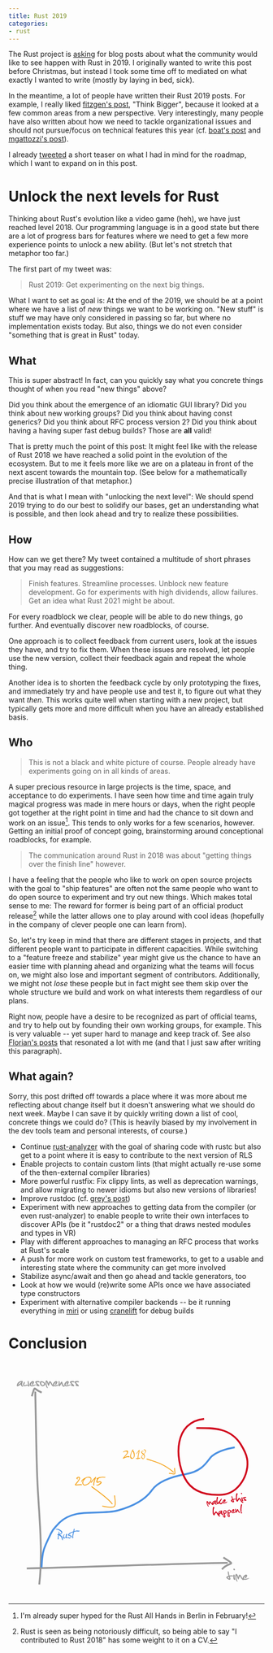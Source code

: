 ```yaml
---
title: Rust 2019
categories:
- rust
---
```


The Rust project is [asking] for blog posts
about what the community would like to see happen with Rust in 2019.
I originally wanted to write this post before Christmas,
but instead I took some time off
to mediated on what exactly I wanted to write
(mostly by laying in bed, sick).

In the meantime,
a lot of people have written their Rust 2019 posts.
For example, I really liked [fitzgen's post],
"Think Bigger",
because it looked at a few common areas from a new perspective.
Very interestingly,
many people have also written about
how we need to tackle organizational issues
and should not pursue/focus on technical features this year
(cf. [boat's post] and [mgattozzi's post]).

I already [tweeted] a short teaser
on what I had in mind for the roadmap,
which I want to expand on in this post.

# Unlock the next levels for Rust

Thinking about Rust's evolution like a video game (heh),
we have just reached level 2018.
Our programming language is in a good state
but there are a lot of progress bars for features
where we need to get a few more experience points
to unlock a new ability.
(But let's not stretch that metaphor too far.)

The first part of my tweet was:

> Rust 2019: Get experimenting on the next big things. 

What I want to set as goal is:
At the end of the 2019,
we should be at a point where we have
a list of _new_ things we want to be working on.
"New stuff" is
stuff we may have only considered in passing so far,
but where no implementation exists today.
But also,
things we do not even consider
"something that is great in Rust"
today.

## What

This is super abstract!
In fact,
can you quickly say what you concrete things thought of
when you read "new things" above?

Did you think about the emergence of an idiomatic GUI library?
Did you think about new working groups?
Did you think about having const generics?
Did you think about RFC process version 2?
Did you think about having a having super fast debug builds?
Those are **all** valid!

That is pretty much the point of this post:
It might feel like with the release of Rust 2018
we have reached a solid point in the evolution of the ecosystem.
But to me it feels more like we are on a plateau
in front of the next ascent towards the mountain top.
(See below for a mathematically precise illustration of that metaphor.)

And that is what I mean with "unlocking the next level":
We should spend 2019 trying to do our best to
solidify our bases,
get an understanding what is possible,
and then look ahead and try to realize these possibilities.

## How

How can we get there?
My tweet contained a multitude of short phrases
that you may read as suggestions:

> Finish features. Streamline processes. Unblock new feature development. Go for experiments with high dividends, allow failures. Get an idea what Rust 2021 might be about.

For every roadblock we clear,
people will be able to do new things,
go further.
And eventually discover new roadblocks, of course.

One approach is to collect feedback from current users,
look at the issues they have,
and try to fix them.
When these issues are resolved,
let people use the new version,
collect their feedback again and repeat the whole thing.

Another idea is to shorten the feedback cycle
by only prototyping the fixes,
and immediately try and have people use and test it,
to figure out what they want *then*.
This works quite well when starting with a new project,
but typically gets more and more difficult when you have an already established basis.

## Who

> This is not a black and white picture of course. People already have experiments going on in all kinds of areas.

A super precious resource in large projects
is the time, space, and acceptance to do experiments.
I have seen how time and time again
truly magical progress was made in mere hours or days,
when the right people got together at the right point in time
and had the chance to sit down and work on an issue[^2].
This tends to only works for a few scenarios, however.
Getting an initial proof of concept going,
brainstorming around conceptional roadblocks,
for example.

[^2]: I'm already super hyped for the Rust All Hands in Berlin in February!

> The communication around Rust in 2018 was about "getting things over the finish line" however.

I have a feeling that
the people who like to work on open source projects
with the goal to "ship features"
are often not the same people
who want to do open source to experiment
and try out new things.
Which makes total sense to me:
The reward for former is being part of an official product release[^1]
while the latter allows one to play around with cool ideas
(hopefully in the company of clever people one can learn from).

[^1]: Rust is seen as being notoriously difficult, so being able to say "I contributed to Rust 2018" has some weight to it on a CV.

So,
let's try keep in mind that there are different stages in projects,
and that different people want to participate in different capacities.
While switching to a "feature freeze and stabilize" year
might give us the chance to have an easier time with planning ahead
and organizing what the teams will focus on,
we might also lose and important segment of contributors.
Additionally,
we might not *lose* these people
but in fact might see them skip over the whole structure we build
and work on what interests them regardless of our plans.

Right now,
people have a desire to be recognized as part of official teams,
and try to help out by founding their own working groups,
for example.
This is very valuable
-- yet super hard to manage and keep track of.
See also [Florian's posts]
that resonated a lot with me
(and that I just saw after writing this paragraph).

## What again?

Sorry, this post drifted off towards a place
where it was more about me reflecting about change itself
but it doesn't answering what we should do next week.
Maybe I can save it by quickly writing down a list
of cool, concrete things we could do?
(This is heavily biased
by my involvement in the dev tools team
and personal interests,
of course.)

- Continue [rust-analyzer]
  with the goal of sharing code with rustc
  but also get to a point where it is easy to contribute to the next version of RLS
- Enable projects to contain custom lints
  (that might actually re-use some of the then-external compiler libraries)
- More powerful rustfix:
  Fix clippy lints, as well as deprecation warnings,
  and allow migrating to newer idioms but also new versions of libraries!
- Improve rustdoc (cf. [grey's post])
- Experiment with new approaches to getting data from the compiler
  (or even rust-analyzer)
  to enable people to write their own interfaces to discover APIs
  (be it "rustdoc2" or a thing that draws nested modules and types in VR)
- Play with different approaches to managing an RFC process
  that works at Rust's scale
- A push for more work on custom test frameworks,
  to get to a usable and interesting state
  where the community can get more involved
- Stabilize async/await and then go ahead and tackle generators, too
- Look at how we would (re)write some APIs once we have associated type constructors
- Experiment with alternative compiler backends --
  be it running everything in [miri] or using [cranelift] for debug builds


[asking]: https://blog.rust-lang.org/2018/12/06/call-for-rust-2019-roadmap-blogposts.html
[tweeted]: https://twitter.com/killercup/status/1072440660416962561
[fitzgen's post]: http://fitzgeraldnick.com/2018/12/11/rust-2019-think-bigger.html
[boat's post]: https://boats.gitlab.io/blog/post/rust-2019/
[mgattozzi's post]: https://mgattozzi.com/rust-in-2019-the-next-year-and-edition/
[rust-analyzer]: https://github.com/rust-analyzer/rust-analyzer
[cranelift]: https://github.com/CraneStation/cranelift
[miri]: https://github.com/solson/miri
[grey's post]: https://quietmisdreavus.net/code/2018/12/07/rust-in-the-new-age/
[Florian's posts]: https://yakshav.es/rust-2019/

# Conclusion

<svg viewBox="0 0 573 526" version="1.1" xmlns="http://www.w3.org/2000/svg" xmlns:xlink="http://www.w3.org/1999/xlink">
    <title>Rust 2019 plan</title>
    <g id="Rust-2019-plan" stroke="none" stroke-width="1" fill="none" fill-rule="evenodd">
        <g id="axis" transform="translate(18.000000, 12.000000)">
            <path d="M41.8671875,54.7382812 C43.2851563,117.71875 43.8103637,180.725652 46.1210938,243.679688 C49.098025,324.783856 59.9584896,405.330937 50.8359375,486.339844" id="Path" stroke="#979797" stroke-width="4"></path>
            <path d="M22.8007812,450.5625 C173.035168,447.018805 322.368951,440.701097 472.675781,437.980469" id="Path-2" stroke="#979797" stroke-width="4"></path>
            <path d="M34.09375,65.34375 C42.7379016,36.7196453 37.1437059,51.1709253 56.28125,56.8320312" id="Path-3" stroke="#979797" stroke-width="4"></path>
            <path d="M463.058594,425.9375 C495.559515,446.429789 475.417515,433.874554 459.878906,452.472656" id="Path-4" stroke="#979797" stroke-width="4"></path>
            <path d="M12.3242188,30.859375 L13.8007812,31.421875 C13.8789066,32.7812568 13.496098,34.5859262 12.6523438,36.8359375 L12.4414062,38.453125 C12.4726564,40.0000077 13.1601495,41.3515567 14.5039062,42.5078125 L14.6210938,43.703125 C14.0585909,43.7812504 13.597658,43.8203125 13.2382812,43.8203125 C12.2851515,43.8203125 11.1523503,42.867197 9.83984375,40.9609375 L9.46484375,39.25 L9.37109375,38.6640625 L9.18359375,38.6875 C6.16795367,41.5000141 3.89453891,42.960937 2.36328125,43.0703125 C1.45702672,42.960937 0.886719922,42.6640649 0.65234375,42.1796875 L0.48828125,41.078125 C1.50391133,34.468717 5.44918437,31.062501 12.3242188,30.859375 Z M3.55859375,39.953125 L4.66015625,39.1328125 C8.20704898,36.3671737 10.2148414,34.3515688 10.6835938,33.0859375 L10.4960938,33.0859375 C6.44919852,34.4765695 4.13672164,36.7656091 3.55859375,39.953125 Z M26.4804688,30.9765625 L27.1367188,31.9140625 L26.9023438,32.6640625 L28.8476562,41.640625 C28.8164061,42.4531291 28.3867229,43.1328098 27.5585938,43.6796875 L27.3476562,43.6796875 L25.8242188,42.625 C25.4023416,42.218748 25.1914062,41.9531256 25.1914062,41.828125 L24.9570312,41.828125 L24.6757812,41.6171875 L24.3710938,41.3828125 L23.0351562,41.828125 L20.5507812,42.3671875 L22.6132812,41.640625 L18.7460938,42.765625 L17.8789062,42.390625 L17.2226562,42.578125 C17.2226562,42.8281262 17.4414041,42.953125 17.8789062,42.953125 L17.8789062,43.3046875 L17.6679688,43.3046875 C15.7929594,42.4453082 14.8554688,41.4531306 14.8554688,40.328125 C14.5742173,40.328125 14.4335938,39.9531288 14.4335938,39.203125 C14.4648439,38.0156191 15.2538985,36.0234515 16.8007812,33.2265625 L17.0117188,33.0390625 L17.4570312,33.0390625 C18.1601598,33.3515641 18.5117188,33.8437466 18.5117188,34.515625 L18.5117188,34.703125 L18.0898438,35.265625 L18.0898438,35.453125 L18.3007812,36.765625 C17.3007763,37.2656275 16.8007812,38.01562 16.8007812,39.015625 L16.8007812,39.953125 C17.160158,40.5781281 17.7539021,40.8281256 18.5820312,40.703125 L19.5898438,40.515625 L23.0351562,39.296875 C23.7226597,38.9687484 24.2929665,39.1015595 24.7460938,39.6953125 L26.0585938,40.5625 L26.3632812,40.890625 L25.4023438,37.28125 C24.9804666,35.4999911 24.7695312,33.7109465 24.7695312,31.9140625 C25.128908,31.2890594 25.6992148,30.9765625 26.4804688,30.9765625 Z M35.9492188,31.3984375 L36.9101562,31.3984375 C37.8320359,31.3984375 38.5507787,31.8749952 39.0664062,32.828125 L39.0664062,34.046875 C39.0664062,34.7656286 38.3476634,36.1874894 36.9101562,38.3125 C36.9101562,39.2656298 36.6679712,39.7421875 36.1835938,39.7421875 L35.4570312,39.7421875 L34.0273438,38.5234375 L34.0273438,38.3125 C34.0273438,37.7656223 34.7460866,36.3437615 36.1835938,34.046875 L36.1835938,33.8359375 C33.4648302,35.7578221 32.1054688,37.5937413 32.1054688,39.34375 L32.1054688,39.53125 C32.1054688,40.2656287 32.425778,40.7421864 33.0664062,40.9609375 L34.0273438,40.9609375 C35.074224,40.9609375 38.1991927,40.2812568 43.4023438,38.921875 L43.8710938,38.921875 L43.8710938,39.34375 C41.5429571,41.3125098 38.5820492,42.5312477 34.9882812,43 L33.3007812,43 C30.5820177,42.7187486 29.2226562,41.5625102 29.2226562,39.53125 L29.2226562,38.734375 C29.2226562,36.4687387 31.0663878,34.0937624 34.7539062,31.609375 L35.9492188,31.3984375 Z M46.9179688,31.3046875 L48.9335938,31.3046875 C50.6836025,31.3046875 51.5585938,32.1874912 51.5585938,33.953125 L50.7617188,34.1875 L48.5351562,33.7421875 L48.3242188,33.953125 L48.1367188,33.953125 L47.9257812,33.7421875 L47.7148438,33.7421875 L47.1289062,33.953125 L46.9179688,33.7421875 L46.9179688,33.953125 L46.7070312,33.7421875 L46.5195312,33.7421875 L44.9023438,34.609375 C44.9648441,35.1562527 46.7148266,36.8515483 50.1523438,39.6953125 C50.9492227,40.6640673 51.3476562,41.4765592 51.3476562,42.1328125 L50.3398438,43 C46.1679479,43 44.0820312,42.0468845 44.0820312,40.140625 L44.0820312,39.90625 L45.0898438,38.59375 C42.949208,36.4374892 41.8085945,34.6718819 41.6679688,33.296875 C42.2617217,31.9687434 44.0117042,31.3046875 46.9179688,31.3046875 Z M46.6835938,39.765625 L46.9414062,40.1171875 L47.3164062,40.3046875 L47.9023438,40.5625 L46.6367188,39.5546875 L46.6835938,39.765625 Z M56.1523438,31.4921875 C61.6367462,32.8046941 64.3789062,35.4452927 64.3789062,39.4140625 C62.0507696,41.8046995 60.0351648,43 58.3320312,43 C56.0507698,43 54.2773501,41.5468895 53.0117188,38.640625 C52.5742166,38.640625 52.2539073,37.4531369 52.0507812,35.078125 C52.0507812,32.687488 53.4179551,31.4921875 56.1523438,31.4921875 Z M56.7148438,34.1640625 C55.5429629,34.070312 54.9570312,34.4374959 54.9570312,35.265625 L56.0117188,38.4765625 L54.8867188,36.6015625 C55.8398485,38.9921995 56.9179627,40.4140602 58.1210938,40.8671875 C60.4648555,39.9296828 61.6367188,39.0234419 61.6367188,38.1484375 C61.3554673,36.1328024 59.7148588,34.8046907 56.7148438,34.1640625 Z M66.4414062,29.6875 C68.5507918,29.6875 70.1523383,31.9140402 71.2460938,36.3671875 L71.6679688,36.3671875 C72.4492227,33.070296 73.5585866,31.421875 74.9960938,31.421875 C76.4336009,31.7187515 78.175771,34.1093526 80.2226562,38.59375 C80.7226587,39.390629 81.7617109,40.4609308 83.3398438,41.8046875 L83.3398438,42.0390625 C83.3398438,42.9140669 83.0585966,43.4843737 82.4960938,43.75 C81.4179634,43.75 79.7539175,42.1172038 77.5039062,38.8515625 C76.6289019,36.7265519 75.8632845,35.4062526 75.2070312,34.890625 C74.7070288,35.3281272 73.7382884,37.6327916 72.3007812,41.8046875 L72.0898438,42.0390625 L71.4570312,42.0390625 C70.613277,41.7578111 69.4257889,38.9609641 67.8945312,33.6484375 L67.7070312,33.4140625 L67.4960938,33.4140625 L67.0742188,35.3828125 L67.0742188,36.3671875 C67.0742188,39.1640765 67.9726473,42.4452937 69.7695312,46.2109375 L69.7695312,46.984375 L69.3710938,46.984375 C67.011707,46.1562459 65.4804723,42.3672213 64.7773438,35.6171875 L64.7773438,34.6328125 C64.7773438,32.2734257 65.3320257,30.6250047 66.4414062,29.6875 Z M94.0314519,39.3445015 C94.020367,39.1707571 94.0111851,38.9908191 94.0039062,38.8046875 L94.0039062,31.796875 L94.6132812,31.09375 L95.4101562,31.09375 C96.2226603,31.7656284 96.6289062,32.4687463 96.6289062,33.203125 L96.4179688,34.140625 L96.6289062,38.3359375 L96.8398438,38.3359375 C98.4179766,34.6015438 99.832025,32.734375 101.082031,32.734375 C102.066411,32.734375 103.003902,34.9140407 103.894531,39.2734375 C104.519534,40.6796945 105.261714,41.3828125 106.121094,41.3828125 L106.941406,41.1484375 L107.738281,41.8515625 L107.738281,42.7890625 C107.738281,43.3203152 106.996101,43.7031238 105.511719,43.9375 L104.714844,43.9375 C103.746089,43.4374975 102.871098,42.5078193 102.089844,41.1484375 C101.621091,40.257808 101.144534,38.7031361 100.660156,36.484375 C100.45703,36.484375 99.9882849,37.335929 99.2539062,39.0390625 C97.6445232,41.6797007 96.4335978,43 95.6210938,43 C94.9090949,43 94.429206,42.2446129 94.1814208,40.7338221 C92.217486,41.8983836 89.9083264,42.6537713 87.2539062,43 L85.5664062,43 C82.8476427,42.7187486 81.4882812,41.5625102 81.4882812,39.53125 L81.4882812,38.734375 C81.4882812,36.4687387 83.3320128,34.0937624 87.0195312,31.609375 L88.2148438,31.3984375 L89.1757812,31.3984375 C90.0976609,31.3984375 90.8164037,31.8749952 91.3320312,32.828125 L91.3320312,34.046875 C91.3320312,34.7656286 90.6132884,36.1874894 89.1757812,38.3125 C89.1757812,39.2656298 88.9335962,39.7421875 88.4492188,39.7421875 L87.7226562,39.7421875 L86.2929688,38.5234375 L86.2929688,38.3125 C86.2929688,37.7656223 87.0117116,36.3437615 88.4492188,34.046875 L88.4492188,33.8359375 C85.7304552,35.7578221 84.3710938,37.5937413 84.3710938,39.34375 L84.3710938,39.53125 C84.3710938,40.2656287 84.691403,40.7421864 85.3320312,40.9609375 L86.2929688,40.9609375 C87.225066,40.9609375 89.8045383,40.4221303 94.0314519,39.3445015 Z M113.738281,31.3984375 L114.699219,31.3984375 C115.621098,31.3984375 116.339841,31.8749952 116.855469,32.828125 L116.855469,34.046875 C116.855469,34.7656286 116.136726,36.1874894 114.699219,38.3125 C114.699219,39.2656298 114.457034,39.7421875 113.972656,39.7421875 L113.246094,39.7421875 L111.816406,38.5234375 L111.816406,38.3125 C111.816406,37.7656223 112.535149,36.3437615 113.972656,34.046875 L113.972656,33.8359375 C111.253893,35.7578221 109.894531,37.5937413 109.894531,39.34375 L109.894531,39.53125 C109.894531,40.2656287 110.214841,40.7421864 110.855469,40.9609375 L111.816406,40.9609375 C112.863286,40.9609375 115.988255,40.2812568 121.191406,38.921875 L121.660156,38.921875 L121.660156,39.34375 C119.33202,41.3125098 116.371112,42.5312477 112.777344,43 L111.089844,43 C108.37108,42.7187486 107.011719,41.5625102 107.011719,39.53125 L107.011719,38.734375 C107.011719,36.4687387 108.85545,34.0937624 112.542969,31.609375 L113.738281,31.3984375 Z M124.707031,31.3046875 L126.722656,31.3046875 C128.472665,31.3046875 129.347656,32.1874912 129.347656,33.953125 L128.550781,34.1875 L126.324219,33.7421875 L126.113281,33.953125 L125.925781,33.953125 L125.714844,33.7421875 L125.503906,33.7421875 L124.917969,33.953125 L124.707031,33.7421875 L124.707031,33.953125 L124.496094,33.7421875 L124.308594,33.7421875 L122.691406,34.609375 C122.753907,35.1562527 124.503889,36.8515483 127.941406,39.6953125 C128.738285,40.6640673 129.136719,41.4765592 129.136719,42.1328125 L128.128906,43 C123.95701,43 121.871094,42.0468845 121.871094,40.140625 L121.871094,39.90625 L122.878906,38.59375 C120.738271,36.4374892 119.597657,34.6718819 119.457031,33.296875 C120.050784,31.9687434 121.800767,31.3046875 124.707031,31.3046875 Z M124.472656,39.765625 L124.730469,40.1171875 L125.105469,40.3046875 L125.691406,40.5625 L124.425781,39.5546875 L124.472656,39.765625 Z M135.019531,31.3046875 L137.035156,31.3046875 C138.785165,31.3046875 139.660156,32.1874912 139.660156,33.953125 L138.863281,34.1875 L136.636719,33.7421875 L136.425781,33.953125 L136.238281,33.953125 L136.027344,33.7421875 L135.816406,33.7421875 L135.230469,33.953125 L135.019531,33.7421875 L135.019531,33.953125 L134.808594,33.7421875 L134.621094,33.7421875 L133.003906,34.609375 C133.066407,35.1562527 134.816389,36.8515483 138.253906,39.6953125 C139.050785,40.6640673 139.449219,41.4765592 139.449219,42.1328125 L138.441406,43 C134.26951,43 132.183594,42.0468845 132.183594,40.140625 L132.183594,39.90625 L133.191406,38.59375 C131.050771,36.4374892 129.910157,34.6718819 129.769531,33.296875 C130.363284,31.9687434 132.113267,31.3046875 135.019531,31.3046875 Z M134.785156,39.765625 L135.042969,40.1171875 L135.417969,40.3046875 L136.003906,40.5625 L134.738281,39.5546875 L134.785156,39.765625 Z" id="awesomeness-copy" fill="#9B9B9B"></path>
            <path d="M473.21875,457.039062 L474.109375,457.039062 C474.671878,457.039062 475.374996,459.828097 476.21875,465.40625 L476.570312,466.390625 L479.382812,466.132812 C483.382833,466.132812 485.382812,466.624995 485.382812,467.609375 L485.03125,468.101562 L484.84375,467.867188 L483.976562,468.359375 L483.789062,468.101562 L483.625,468.101562 L482.921875,468.359375 L482.921875,468.101562 L482.734375,468.359375 L482.21875,468.359375 L482.21875,468.101562 L477.273438,468.59375 C478.335943,471.484389 478.867188,473.460932 478.867188,474.523438 C478.38281,475.351567 477.789066,475.843749 477.085938,476 C475.304679,476 473.132825,474.851574 470.570312,472.554688 C469.945309,471.726558 469.59375,471.070315 469.515625,470.585938 C469.515625,469.367181 471.101547,468.132819 474.273438,466.882812 L474.273438,466.390625 C473.335933,462.828107 472.867188,460.281258 472.867188,458.75 L472.867188,457.53125 L473.21875,457.039062 Z M472.679688,471.3125 L472.679688,471.570312 C474.148445,472.554692 475.210934,473.046875 475.867188,473.046875 L476.21875,473.046875 C475.624997,470.578113 475.156252,469.34375 474.8125,469.34375 L474.460938,469.34375 L473.382812,469.835938 C473.382812,470.33594 473.14844,470.828123 472.679688,471.3125 Z M486.085938,451.132812 L486.929688,451.132812 C488.210944,451.132812 488.851562,451.796868 488.851562,453.125 L488.851562,453.96875 C488.664062,454.531253 488.10938,454.8125 487.1875,454.8125 C486.593747,454.8125 485.953128,454.156257 485.265625,452.84375 C485.453126,451.703119 485.726561,451.132812 486.085938,451.132812 Z M486.0625,464.375 L487.257812,464.375 C487.632814,464.484376 488.023435,465.148431 488.429688,466.367188 L488.195312,470.328125 C488.195312,471.640632 488.67187,473.062492 489.625,474.59375 L489.625,475.15625 L488.921875,476 L488.195312,476 C486.304678,476 485.359375,474.109394 485.359375,470.328125 L485.359375,468.054688 C485.359375,465.60155 485.593748,464.375 486.0625,464.375 Z M506.453244,473.155152 C506.421915,472.957268 506.40625,472.749301 506.40625,472.53125 L506.40625,471.734375 C506.40625,469.468739 508.249982,467.093762 511.9375,464.609375 L513.132812,464.398438 L514.09375,464.398438 C515.01563,464.398438 515.734372,464.874995 516.25,465.828125 L516.25,467.046875 C516.25,467.765629 515.531257,469.187489 514.09375,471.3125 C514.09375,472.26563 513.851565,472.742188 513.367188,472.742188 L512.640625,472.742188 L511.210938,471.523438 L511.210938,471.3125 C511.210938,470.765622 511.92968,469.343761 513.367188,467.046875 L513.367188,466.835938 C510.648424,468.757822 509.289062,470.593741 509.289062,472.34375 L509.289062,472.53125 C509.289062,473.265629 509.609372,473.742186 510.25,473.960938 L511.210938,473.960938 C512.257818,473.960938 515.382786,473.281257 520.585938,471.921875 L521.054688,471.921875 L521.054688,472.34375 C518.726551,474.31251 515.765643,475.531248 512.171875,476 L510.484375,476 C509.58685,475.907153 508.837474,475.718948 508.236245,475.435386 C508.160691,476.088641 507.886632,476.526842 507.414062,476.75 C506.335932,476.75 504.671886,475.117204 502.421875,471.851562 C501.546871,469.726552 500.781253,468.406253 500.125,467.890625 C499.624998,468.328127 498.656257,470.632792 497.21875,474.804688 L497.007812,475.039062 L496.375,475.039062 C495.531246,474.757811 494.343758,471.960964 492.8125,466.648438 L492.625,466.414062 L492.414062,466.414062 L491.992188,468.382812 L491.992188,469.367188 C491.992188,472.164076 492.890616,475.445294 494.6875,479.210938 L494.6875,479.984375 L494.289062,479.984375 C491.929676,479.156246 490.398441,475.367221 489.695312,468.617188 L489.695312,467.632812 C489.695312,465.273426 490.249994,463.625005 491.359375,462.6875 C493.468761,462.6875 495.070307,464.91404 496.164062,469.367188 L496.585938,469.367188 C497.367191,466.070296 498.476555,464.421875 499.914062,464.421875 C501.35157,464.718751 503.09374,467.109353 505.140625,471.59375 C505.415386,472.03165 505.852924,472.552115 506.453244,473.155152 Z" id="time-copy" fill="#9B9B9B"></path>
        </g>
        <path d="M73.9960938,460.25 C74.6953557,446.603233 74.7966088,433.534899 79.15625,420.15625 C83.1705988,407.837217 89.3976542,396.351214 94.7304687,384.542969 C99.5105476,373.958625 103.119191,372.106976 110.847656,363.378906 C145.112441,324.682292 202.208875,344.669643 245.601562,332.621094 C278.286038,323.54582 306.261719,308.617188 321.03125,287.449219 C335.800781,266.28125 370.467478,256.232568 397.820312,251.289062 C438.324219,243.96875 445.866506,218.94565 455.582031,211.019531 C470.061815,199.206635 489.100233,194.448654 506.492188,191.453125" id="graph" stroke="#4A90E2" stroke-width="4"></path>
        <g id="2015" transform="translate(148.000000, 244.000000)">
            <path d="M37.796875,35.1132812 C45.1994791,41.2876354 75.268897,61.1368182 84.484375,74.7070312" id="Path-8" stroke="#F5A623" stroke-width="2"></path>
            <path d="M61.8203125,79.0507812 C92.3200755,83.7034902 93.2578514,85.471332 89.2460938,55.0039062" id="Path-9" stroke="#F5A623" stroke-width="2"></path>
            <path d="M8.79785156,13.6464844 L10.1513672,13.6464844 C11.4052797,14.3027377 12.0322266,15.2578062 12.0322266,16.5117188 C12.0322266,19.0195438 9.01467861,23.7714494 2.97949219,30.7675781 L3.10253906,30.9082031 L3.24316406,30.9082031 C8.55178436,30.3574191 11.9794845,30.0820312 13.5263672,30.0820312 L14.3349609,30.0820312 L14.8798828,29.9589844 C16.0517637,30.3222674 16.6376953,30.7265603 16.6376953,31.171875 C16.5205072,31.5937521 16.2509787,31.9570297 15.8291016,32.2617188 L13.2626953,31.9804688 C12.0439392,31.9804688 8.7510034,32.2968718 3.38378906,32.9296875 C1.48534207,32.9296875 0.536132812,32.2968813 0.536132812,31.03125 C0.536132812,30.7382798 2.92673391,27.7500284 7.70800781,22.0664062 C9.23145293,19.6054564 10.0458979,17.7539125 10.1513672,16.5117188 L10.1513672,16.1074219 C10.0458979,15.7441388 9.59473055,15.5625 8.79785156,15.5625 C7.29784406,15.9843771 6.39550934,16.4355445 6.09082031,16.9160156 L6.09082031,17.1796875 C6.8876993,17.9062536 7.37988188,18.2695312 7.56738281,18.2695312 L7.56738281,18.5507812 L6.75878906,19.078125 L6.61816406,19.078125 C5.83300389,19.078125 4.93066916,18.5390679 3.91113281,17.4609375 L3.91113281,16.1074219 C5.48145316,14.4667887 7.11034312,13.6464844 8.79785156,13.6464844 Z M31.7197266,13.6464844 L32.6689453,13.6464844 L32.7919922,13.8046875 L32.9326172,13.6464844 L33.0732422,13.6464844 C34.5263745,13.8457041 35.7451123,14.4374951 36.7294922,15.421875 L37.5380859,17.671875 C37.5380859,22.628931 35.2353746,26.8242016 30.6298828,30.2578125 L25.3564453,32.6835938 L25.3564453,32.5078125 C24.9697246,32.7304699 23.9326256,32.8945307 22.2451172,33 C20.8154225,33 19.4150459,32.0859466 18.0439453,30.2578125 C17.5048801,29.0039 17.2353516,27.8730519 17.2353516,26.8652344 C17.4228525,24.6035043 18.2372975,22.2421998 19.6787109,19.78125 C18.4716737,20.4257845 17.6103541,21.3398378 17.0947266,22.5234375 L16.7080078,23.3144531 L16.5673828,23.15625 L16.3037109,23.15625 L16.3037109,23.3144531 L16.5673828,23.3144531 C16.4150383,24.7207102 16.186525,25.4238281 15.8818359,25.4238281 L15.2138672,24.7734375 L15.3544922,24.6152344 L14.9326172,23.8066406 L14.9326172,22.9980469 C16.5615316,19.5292795 20.123996,16.7871195 25.6201172,14.7714844 C28.3037244,14.0214806 30.3369071,13.6464844 31.7197266,13.6464844 Z M27.3779297,16.0722656 L26.7099609,15.8964844 L25.9013672,16.0722656 L26.0244141,16.2304688 L26.0244141,16.546875 L25.6201172,16.546875 L25.6201172,16.2304688 L25.4970703,16.2304688 C24.9931615,16.7695339 24.4951196,17.0390625 24.0029297,17.0390625 L24.1435547,18.1640625 C24.1435547,18.6562525 23.557623,19.1367164 22.3857422,19.6054688 C20.2177626,22.1484502 19.1337891,24.5683479 19.1337891,26.8652344 C19.1337891,29.4316535 20.3935421,30.8847639 22.9130859,31.2246094 C24.8584082,31.2246094 27.6591614,29.9882936 31.3154297,27.515625 C32.6513739,26.3906194 33.8232371,24.8847751 34.8310547,22.9980469 C35.6396525,21.0644435 36.0439453,19.4531314 36.0439453,18.1640625 C36.0439453,16.6406174 34.5556789,15.726564 31.5791016,15.421875 L31.0341797,15.5800781 L30.9111328,15.5800781 L30.6298828,15.2636719 L29.9619141,15.5800781 L29.8212891,15.421875 L29.8212891,15.2636719 C28.1923747,15.3925788 27.3779297,15.6621073 27.3779297,16.0722656 Z M46.9599609,13.4882812 C47.7216835,13.746095 48.1025391,14.3261674 48.1025391,15.2285156 L48.1025391,15.3515625 C46.1220604,19.3242386 44.633794,24.0937222 43.6376953,29.6601562 L43.6376953,29.7832031 C43.8955091,30.3808624 44.0244141,31.1425735 44.0244141,32.0683594 C44.0244141,32.6191434 43.6845737,32.9296871 43.0048828,33 L42.4951172,33 C42.0029272,33 41.7041021,32.2851634 41.5986328,30.8554688 C41.5986328,28.6406139 42.6591691,24.457062 44.7802734,18.3046875 C40.7138469,22.6289279 38.3349644,25.4355404 37.6435547,26.7246094 L36.7470703,27.1113281 C36.1494111,26.8535143 35.8505859,26.4550808 35.8505859,25.9160156 L35.8505859,25.5117188 C41.112331,19.4999699 44.815419,15.4921975 46.9599609,13.4882812 Z M62.2705078,13.4882812 L64.6787109,13.4882812 C67.5966943,13.7226574 69.0556641,14.0273419 69.0556641,14.4023438 L69.0556641,14.5605469 C69.0556641,14.8652359 68.2998122,15.1699204 66.7880859,15.4746094 L64.3798828,15.3339844 C60.6298641,15.3339844 57.3076317,15.8964787 54.4130859,17.0214844 C52.7490151,18.392585 51.5419959,20.6425625 50.7919922,23.7714844 L50.7919922,24.703125 L56.0830078,23.4726562 L57.2783203,23.4726562 C58.825203,23.4726562 59.9326138,24.4453028 60.6005859,26.390625 L60.6005859,26.5488281 C59.7216753,28.7285265 57.3076369,30.7265534 53.3583984,32.5429688 C52.8427709,32.8476578 52.3388696,33 51.8466797,33 L50.4931641,33 C48.782218,32.7773426 47.9267578,32.2617228 47.9267578,31.453125 L48.0849609,31.3125 L49.7373047,31.6113281 L50.1943359,31.453125 L50.1943359,31.6113281 C52.0810641,31.3535143 54.541977,29.8711073 57.5771484,27.1640625 L58.0341797,26.390625 L58.0341797,26.2324219 C58.0341797,25.9042952 57.5302785,25.6464853 56.5224609,25.4589844 L50.9501953,26.8476562 L50.0361328,26.8476562 C49.0283153,26.191403 48.5244141,25.2187564 48.5244141,23.9296875 C48.5244141,22.7460878 49.0810491,21.1054792 50.1943359,19.0078125 C49.2919877,19.0078125 48.8408203,18.4453181 48.8408203,17.3203125 C49.2978538,16.6992156 51.207991,15.6738353 54.5712891,14.2441406 L62.2705078,13.4882812 Z" id="2015-copy" fill="#F5A623"></path>
        </g>
        <g id="2018" transform="translate(255.000000, 195.000000)">
            <path d="M114.917969,52.4726562 C94.5972356,35.456009 80.3766596,30.6401372 54.1484375,22.5664062" id="Path-10" stroke="#F5A623" stroke-width="2"></path>
            <path d="M116.726563,42.765625 C117.416418,60.1374344 121.5619,56.069836 104.105469,54.7773438" id="Path-11" stroke="#F5A623" stroke-width="2"></path>
            <path d="M10.1875,3.8125 C10.9687539,3.89843793 11.5273421,4.05468637 11.8632812,4.28125 C12.4492217,4.93750328 12.7421875,5.40624859 12.7421875,5.6875 L12.7421875,6.02734375 C12.7421875,7.85547789 12.2734422,9.42186848 11.3359375,10.7265625 C11.3359375,11.0000014 9.61329848,13.0351373 6.16796875,16.8320312 C6.16796875,16.9257817 5.62891164,17.5742127 4.55078125,18.7773438 L4.62109375,18.7773438 C8.04298586,17.027335 10.74999,16.1523438 12.7421875,16.1523438 L13.609375,16.1523438 C14.6640678,16.1523438 15.4257789,16.5585897 15.8945312,17.3710938 L15.8945312,17.5 C15.8945312,18.4375047 15.6718772,18.90625 15.2265625,18.90625 L15.015625,18.7773438 L14.3476562,18.7773438 L13.9492188,18.8359375 L11.9335938,18.5078125 C10.5273367,18.5078125 8.91797781,18.8632777 7.10546875,19.5742188 C6.55077848,19.7460946 4.82813945,20.5546803 1.9375,22 L1.33984375,22.1289062 L1,22.1289062 C0.820311602,22.0507809 0.73046875,21.8945324 0.73046875,21.6601562 C0.73046875,21.0585907 2.07420531,19.2695461 4.76171875,16.2929688 C5.16797078,15.7148409 6.41795828,14.2812614 8.51171875,11.9921875 C9.7226623,10.7109311 10.328125,9.25782063 10.328125,7.6328125 L10.328125,7.50390625 C10.0078109,6.51952633 9.44922273,6.02734375 8.65234375,6.02734375 L6.765625,6.02734375 C6.11718426,6.02734375 4.53126262,6.58593191 2.0078125,7.703125 L1.59765625,7.7734375 L1.5390625,7.7734375 L1.26953125,7.50390625 L1.26953125,7.43359375 C1.26953125,6.58983953 2.51951875,5.76172281 5.01953125,4.94921875 C6.48828859,4.19140246 8.21092762,3.8125 10.1875,3.8125 Z M24.2617188,0.7421875 L24.4140625,0.7421875 C24.5156255,0.773437656 24.5664062,0.874999141 24.5664062,1.046875 C24.5664062,1.25781355 24.0976609,1.95702531 23.1601562,3.14453125 L23.1601562,3.203125 C24.0273481,3.49218895 24.4609375,3.75781129 24.4609375,4 C25.6875061,5.75000875 26.3906241,7.15624469 26.5703125,8.21875 C27.2109407,10.0703218 27.53125,11.6757745 27.53125,13.0351562 L27.4726562,13.4804688 L27.4726562,14.5351562 C27.4726562,16.6211042 26.7382886,18.6132718 25.2695312,20.5117188 C23.7773363,21.7460999 22.4726618,22.3632812 21.3554688,22.3632812 C20.2460882,22.3632812 19.242192,21.8789111 18.34375,20.9101562 C17.6093713,19.8164008 17.2421875,18.6953182 17.2421875,17.546875 L17.2421875,17.2421875 C17.2421875,15.0859267 17.695308,12.8281368 18.6015625,10.46875 C19.1953155,8.65624094 19.9609328,6.80079074 20.8984375,4.90234375 C22.4062575,2.12889238 23.5273401,0.7421875 24.2617188,0.7421875 Z M22.1640625,5.1015625 C21.1953077,7.07813488 20.2421922,9.78904527 19.3046875,13.234375 C19.1328116,14.0703167 19.046875,15.0742129 19.046875,16.2460938 C19.046875,17.7382887 19.6171818,18.9921824 20.7578125,20.0078125 C21.5781291,20.3750018 22.1796856,20.5585938 22.5625,20.5585938 C23.1796906,20.4726558 23.7460912,20.2382832 24.2617188,19.8554688 C25.2304736,18.8632763 25.7148438,16.9922013 25.7148438,14.2421875 C25.7148438,12.8046803 25.2304736,10.7304823 24.2617188,8.01953125 C23.1914009,6.07420902 22.4921891,5.1015625 22.1640625,5.1015625 Z M37.9492188,2.23046875 C38.1445322,2.23046875 38.2617186,2.52343457 38.3007812,3.109375 C38.0429675,5.89845145 37.7812513,7.69921469 37.515625,8.51171875 C36.3671818,13.4179933 35.7929688,17.0624881 35.7929688,19.4453125 L35.7929688,20.4765625 L39.2265625,19.984375 L39.4726562,19.984375 C39.7695327,19.984375 39.9179688,20.1796855 39.9179688,20.5703125 C39.9179688,21.0859401 39.5742222,21.5273419 38.8867188,21.8945312 L38.6875,21.953125 C38.6328122,21.8203118 38.5195321,21.7539062 38.3476562,21.7539062 L38.1484375,21.7539062 C36.4843667,21.9882824 35.6523438,22.1328122 35.6523438,22.1875 C35.6523438,22.7109401 35.2109419,23.1874979 34.328125,23.6171875 L34.1289062,23.6171875 C33.9648429,23.5703123 33.8828125,23.4531259 33.8828125,23.265625 L34.0351562,22.3398438 L33.9765625,22.3398438 L32.40625,22.3867188 L30.4023438,22.3398438 C30.0742171,22.3242187 29.9101562,22.2109386 29.9101562,22 C29.9101562,21.5312477 30.3203084,21.074221 31.140625,20.6289062 L31.3867188,20.5703125 L33.9765625,20.6289062 L34.0351562,20.5703125 L34.0351562,20.4296875 C34.0351562,17.8593621 34.7538991,13.5117494 36.1914062,7.38671875 L36.4375,5.125 C35.0390555,6.85157113 33.6171947,8.82811387 32.171875,11.0546875 C31.8203107,11.3828141 31.5078139,11.546875 31.234375,11.546875 L31.1875,11.546875 L31.0351562,11.40625 L31.0351562,11.3007812 C31.0351562,10.8710916 32.6367027,8.45314703 35.8398438,4.046875 C36.6601604,2.83593145 37.3632783,2.23046875 37.9492188,2.23046875 Z M48.9179688,1.10546875 L49.0820312,1.10546875 C50.5976638,1.10546875 51.7890582,2.14842707 52.65625,4.234375 L52.7382812,5.125 C52.7382812,6.14844262 52.4023471,7.09765188 51.7304688,7.97265625 C51.5507804,8.38672082 50.414073,9.59374 48.3203125,11.59375 C49.4453181,12.7578183 50.0078125,13.6289034 50.0078125,14.2070312 C50.1953134,15.0507855 50.2890625,15.8671836 50.2890625,16.65625 C50.2890625,18.1250073 49.7539116,19.8124905 48.6835938,21.71875 C47.9257775,22.515629 47.2031284,22.9140625 46.515625,22.9140625 C45.0312426,22.9140625 43.6914122,22.0195402 42.4960938,20.2304688 C42.253905,19.4726525 42.1328125,18.8984395 42.1328125,18.5078125 C42.1328125,17.4843699 42.5898392,16.3593811 43.5039062,15.1328125 C44.050784,14.3828088 44.9453063,13.4179746 46.1875,12.2382812 C45.8437483,11.9335922 44.949226,11.2617239 43.5039062,10.2226562 C42.7070273,9.42577727 42.2500006,8.67578477 42.1328125,7.97265625 L42.1328125,7.29296875 C42.1328125,6.06640012 42.7226504,5.12890949 43.9023438,4.48046875 L44.6992188,4.3984375 C46.4179773,4.49218797 47.2773438,4.62499914 47.2773438,4.796875 L47.2773438,4.84375 C47.2773438,5.23437695 46.9687531,5.57031109 46.3515625,5.8515625 C45.4531205,5.74218695 44.7968771,5.6875 44.3828125,5.6875 L43.7382812,5.6875 C43.6601559,5.6875 43.6054689,5.87499813 43.5742188,6.25 L43.5742188,6.84765625 C43.7148445,7.67578539 44.3046823,8.50780832 45.34375,9.34375 C45.9921907,9.74218949 46.7578081,10.2773404 47.640625,10.9492188 C49.3828212,9.42577363 50.453123,8.32812836 50.8515625,7.65625 C51.148439,7.17187258 51.296875,6.6093782 51.296875,5.96875 C51.296875,4.89843215 50.4648521,3.66406949 48.8007812,2.265625 C48.7070308,2.265625 48.5468761,2.13281383 48.3203125,1.8671875 C47.7343721,1.8671875 47.2382833,1.94921793 46.8320312,2.11328125 L46.796875,2.06640625 L46.796875,1.984375 C46.796875,1.89062453 47.3437445,1.63672082 48.4375,1.22265625 L48.9179688,1.10546875 Z M46.8789062,12.8007812 C45.222648,14.3789141 44.3085946,15.394529 44.1367188,15.8476562 C43.792967,16.394534 43.6210938,16.9453097 43.6210938,17.5 L43.6210938,17.8164062 C43.7851571,18.7539109 43.9335931,19.2226562 44.0664062,19.2226562 C45.1054739,20.7226638 46.2539,21.4726562 47.5117188,21.4726562 C47.7226573,21.4726562 47.9374989,21.1250035 48.15625,20.4296875 C48.6171898,19.3593696 48.8476562,18.3671921 48.8476562,17.453125 C48.8476562,16.2656191 48.6445333,15.2500042 48.2382812,14.40625 C48.0351552,14.0546857 47.5820348,13.5195348 46.8789062,12.8007812 Z" id="2018-copy" fill="#F5A623"></path>
        </g>
        <path d="M437.871094,127.761719 C370.834868,134.556736 371.525007,215.060556 394.542969,260.171875 C411.034527,292.492544 444.160195,299.557404 477.714844,297.542969 C515.197707,295.292706 540.541534,251.196323 533.957031,216.347656 C531.835118,205.117371 526.041759,194.735582 520.023437,185.019531 C496.766828,147.473778 458.467911,148.180775 420.308594,148.375" id="Path-5" stroke="#D0021B" stroke-width="4"></path>
        <path d="M455.597573,317.337489 C456.234517,313.32958 458.810105,310.980573 463.324391,310.290408 L464.474972,310.574177 C464.657379,311.578973 464.537363,312.957376 464.11492,314.709427 L464.10571,315.932557 C464.270362,317.081215 464.905672,318.024483 466.011662,318.762389 L466.208151,319.64148 C465.79656,319.751051 465.457007,319.822259 465.189484,319.855107 C464.479965,319.942225 463.54958,319.336257 462.398301,318.037185 L461.962765,316.797822 L461.83942,316.370214 L461.701986,316.404798 C460.255184,318.129268 459.035636,319.284796 458.043323,319.871399 C458.008267,320.267812 457.846718,320.556985 457.558674,320.738922 C457.180347,320.785375 456.671937,320.573636 456.03344,320.103702 C455.914929,320.04275 455.81679,319.966905 455.739023,319.876168 C455.080544,319.34441 454.299109,318.568613 453.394715,317.548774 C452.549123,316.046873 451.858512,315.134008 451.322861,314.810153 C450.990643,315.181535 450.480154,316.985694 449.79138,320.222685 L449.655778,320.416436 L449.184707,320.474276 C448.530901,320.342031 447.391286,318.36857 445.765827,314.553834 L445.604828,314.396501 L445.447804,314.415781 L445.313704,315.919898 L445.403678,316.652676 C445.659319,318.734707 446.628028,321.095158 448.309833,323.734101 L448.380527,324.309855 L448.083926,324.346273 C446.251883,323.945459 444.765693,321.26483 443.625311,316.304308 L443.535337,315.571529 C443.319684,313.815179 443.581926,312.53738 444.32207,311.738093 C445.892316,311.54529 447.288033,313.056364 448.509262,316.271358 L448.82331,316.232798 C449.10354,313.707152 449.778692,312.378653 450.848787,312.247262 C451.946016,312.336869 453.46141,313.957218 455.395014,317.108357 C455.454832,317.181947 455.522352,317.258325 455.597573,317.337489 Z M457.630362,317.861078 L458.375398,317.149745 C460.762954,314.766783 462.073344,313.082832 462.306606,312.097839 L462.167029,312.114976 C459.281588,313.520071 457.769381,315.435419 457.630362,317.861078 Z M479.09409,314.242348 C478.922201,312.570268 480.079928,310.654303 482.567306,308.494399 L483.437828,308.228121 L484.153159,308.14029 C484.839415,308.056028 485.418012,308.345087 485.888968,309.007477 L486.000365,309.914726 C486.06606,310.449773 485.660982,311.573915 484.785118,313.287184 C484.872236,313.996703 484.735509,314.373593 484.374934,314.417867 L483.834074,314.484276 L482.658405,313.707703 L482.639125,313.550679 C482.589139,313.143578 482.994217,312.019437 483.854371,310.178221 L483.835091,310.021197 C481.986881,311.700367 481.142766,313.191291 481.302721,314.494015 L481.319859,314.633591 C481.386982,315.18027 481.668982,315.505747 482.165866,315.610033 L482.881197,315.522201 C483.660505,315.426514 485.924637,314.634925 489.673663,313.14741 L490.022605,313.104565 L490.061165,313.418613 C488.508026,315.096973 486.415293,316.274846 483.782903,316.952267 L482.526711,317.106508 C480.989177,317.135866 479.976117,316.728749 479.487518,315.885149 C479.003626,316.978624 478.113018,317.843808 476.815679,318.48072 L475.949442,318.781892 C474.018619,319.018967 472.56677,318.252701 471.593851,316.48307 L471.244909,316.525915 C470.108471,317.751679 469.179691,318.408824 468.45854,318.49737 C466.830136,318.697313 465.85171,317.459685 465.523232,314.78445 C465.223318,312.341843 465.544799,308.229081 466.487685,302.446038 L466.636449,302.21525 L466.81092,302.193828 C467.497176,302.109566 468.15025,302.572484 468.770162,303.582595 C468.935829,304.931844 468.645422,306.461042 467.898933,308.170233 C467.596646,311.477836 467.510486,313.660837 467.640449,314.7193 L467.93917,315.709809 L468.113641,315.688387 C469.009263,315.578418 471.658399,312.537619 476.061128,306.565897 L476.907776,306.24942 L477.331696,306.817223 C477.461659,307.875686 476.647845,309.46915 474.890228,311.597662 L473.266675,314.241008 C473.446624,315.706571 474.001848,316.382217 474.932365,316.267963 L475.630249,316.182274 C476.213404,316.110672 477.368007,315.464036 479.09409,314.242348 Z M499.235229,300.727462 L499.898219,300.646057 C500.316951,300.594643 501.095282,302.606561 502.233235,306.681871 L502.584916,307.382516 L504.655003,306.933529 C507.632656,306.56792 509.166447,306.751503 509.256422,307.484285 L509.039702,307.882807 L508.878703,307.725474 L508.278147,308.171126 L508.115006,307.996346 L507.992876,308.011341 L507.493028,308.267527 L507.469463,308.075608 L507.353451,308.284664 L506.969615,308.331794 L506.94605,308.139875 L503.309699,308.958276 C504.364848,311.012981 504.940972,312.435781 505.038087,313.226721 C504.753204,313.887461 504.356202,314.308116 503.847068,314.488698 C502.521082,314.651508 500.799365,313.995121 498.681866,312.519515 C498.140915,311.960174 497.819229,311.503794 497.716798,311.150359 C497.605402,310.243106 498.673154,309.179278 500.920087,307.958844 L500.8751,307.592455 C499.851591,305.026172 499.269865,303.173117 499.129905,302.033234 L499.018509,301.125985 L499.235229,300.727462 Z M500.138566,311.402018 L500.162131,311.593936 C501.345462,312.19247 502.181376,312.461742 502.669897,312.401759 L502.931604,312.369626 C502.263959,310.586126 501.802197,309.710098 501.546305,309.741518 L501.284598,309.773651 L500.527019,310.238583 C500.57272,310.61079 500.443237,310.998598 500.138566,311.402018 Z M511.022844,294.321288 C511.662575,294.242739 512.301058,294.731061 512.938315,295.78627 L512.996155,296.257342 C511.369959,298.109968 510.847183,301.881441 511.427813,307.571874 L511.631325,309.229349 L512.040249,309.675023 C513.983587,306.366639 515.280917,304.672484 515.932279,304.592507 C517.828207,304.359716 520.044518,306.832631 522.581279,312.011325 C523.429329,313.052458 524.608152,313.710568 526.117783,313.985675 L526.145632,314.212487 L525.089596,315.564151 L524.40916,315.647698 C522.757492,315.850497 520.470275,313.232803 517.547438,307.794536 L516.632547,307.410987 C516.225446,307.460972 515.005553,309.305009 512.972829,312.943152 L512.130465,313.294523 C510.550442,312.638435 509.548364,310.58315 509.124199,307.128607 C508.963731,301.398391 509.31164,297.164317 510.167936,294.426257 L511.022844,294.321288 Z M520.731073,293.625151 L521.359169,293.54803 C522.312949,293.430921 522.850527,293.866697 522.971921,294.855371 L523.049042,295.483466 C522.960878,295.919337 522.573674,296.179399 521.887418,296.26366 C521.445422,296.317931 520.908558,295.887971 520.276808,294.973767 C520.31213,294.107533 520.46355,293.657998 520.731073,293.625151 Z M521.923989,303.484905 L522.813791,303.375651 C523.102943,303.422795 523.454421,303.881421 523.868236,304.751542 L524.055802,307.721525 C524.175768,308.698567 524.660483,309.713456 525.509962,310.766221 L525.561376,311.184951 L525.115083,311.877314 L524.574223,311.943723 C523.166817,312.116531 522.290319,310.795548 521.944703,307.980735 L521.736907,306.288366 C521.512685,304.462227 521.575045,303.52775 521.923989,303.484905 Z M528.530013,302.620656 L530.030464,302.436424 C531.333187,302.27647 532.065229,302.853662 532.226611,304.168016 L531.654832,304.415323 L529.956655,304.287341 L529.818912,304.463645 L529.679335,304.480783 L529.503031,304.343039 L529.346007,304.362319 L528.92911,304.572899 L528.752805,304.435155 L528.772086,304.592179 L528.595782,304.454435 L528.456205,304.471573 L527.331618,305.26493 C527.428129,305.666318 528.885786,306.768361 531.704633,308.57109 C532.386383,309.219404 532.757245,309.787813 532.817227,310.276334 L532.146265,311.013993 C529.040665,311.395313 527.400772,310.876462 527.226536,309.457424 L527.205114,309.282953 L527.835374,308.213799 C526.044778,306.804316 525.034314,305.594235 524.803953,304.58352 C525.124554,303.540576 526.366562,302.886295 528.530013,302.620656 Z M529.128889,308.940482 L529.35294,309.178624 L529.649232,309.283925 L530.108974,309.422287 L529.074714,308.787743 L529.128889,308.940482 Z M469.154473,340.098208 C469.72308,335.938111 472.310955,333.505909 476.918157,332.801539 L478.068738,333.085308 C478.251145,334.090104 478.131129,335.468507 477.708686,337.220558 L477.699477,338.443688 C477.864128,339.592346 478.499438,340.535614 479.605428,341.27352 L479.801917,342.152611 C479.390326,342.262182 479.050773,342.33339 478.78325,342.366238 C478.073731,342.453356 477.143346,341.847388 475.992067,340.548316 L475.556531,339.308953 L475.433186,338.881345 L475.295752,338.91593 C473.323709,341.266444 471.773873,342.559942 470.646198,342.79646 C471.478575,343.718666 472.598423,344.307994 474.005769,344.564461 L474.033618,344.791273 L472.977583,346.142937 L472.297146,346.226485 C470.645479,346.429284 468.358261,343.811589 465.435424,338.373322 L464.520534,337.989773 C464.113433,338.039759 462.893539,339.883796 460.860815,343.521938 L460.018452,343.87331 C458.438429,343.217221 457.43635,341.161936 457.012185,337.707393 C456.851717,331.977178 457.199626,327.743103 458.055923,325.005044 L458.910831,324.900074 C459.550561,324.821525 460.189045,325.309848 460.826301,326.365057 L460.884141,326.836128 C459.257945,328.688754 458.73517,332.460227 459.315799,338.150661 L459.519311,339.808135 L459.928236,340.253809 C461.871573,336.945426 463.168904,335.251271 463.820265,335.171293 C465.381164,334.979639 467.159221,336.62193 469.154473,340.098208 Z M471.224129,340.372209 L471.969164,339.660876 C474.35672,337.277915 475.66711,335.593963 475.900372,334.60897 L475.760795,334.626108 C472.875354,336.031202 471.363147,337.94655 471.224129,340.372209 Z M484.364999,332.294515 C486.694544,332.516175 487.964268,333.481904 488.174208,335.191728 L488.210626,335.488329 C488.413425,337.139996 487.470746,338.837832 485.38256,340.581887 L485.206256,340.444143 L485.08596,340.618305 L484.632335,340.674003 L484.15974,340.430959 L484.176877,340.570535 C484.956523,343.65084 485.437741,345.935372 485.620546,347.424198 C485.653394,347.691722 485.353115,348.08279 484.719701,348.597416 C482.998245,348.808784 481.648833,348.059457 480.671422,346.349411 C480.264955,345.442967 480.014595,344.60592 479.920336,343.838244 C479.033447,336.615108 480.514986,332.767237 484.364999,332.294515 Z M480.590461,339.48782 L480.749318,339.627706 L480.877852,340.674532 L480.757555,340.848694 L480.91427,340.971133 L480.950688,341.267734 L480.830391,341.441896 L480.987106,341.564335 L481.006386,341.721359 L480.883947,341.878073 C481.698074,345.143053 482.600073,346.767877 483.589969,346.752595 L483.710265,346.578433 L483.514991,346.141946 C483.35218,344.81596 482.628354,341.805592 481.343491,337.110753 L481.758556,336.741007 L481.898133,336.723869 L482.074437,336.861613 L482.194733,336.687451 L482.351757,336.668171 C483.1784,336.861842 483.672406,337.615844 483.833788,338.930199 C483.883774,339.3373 484.001817,339.529422 484.18792,339.506571 C485.695961,337.845555 486.403556,336.637043 486.310725,335.880998 L486.182191,334.834172 C485.664709,334.177495 484.975615,333.902003 484.114887,334.007687 C482.253853,334.236193 481.125582,336.057174 480.730038,339.470683 L480.590461,339.48782 Z M494.117928,331.097006 C496.447473,331.318666 497.717197,332.284394 497.927137,333.994219 L497.963555,334.29082 C498.166354,335.942487 497.223675,337.640323 495.135489,339.384378 L494.959185,339.246634 L494.838889,339.420796 L494.385264,339.476494 L493.912669,339.233449 L493.929807,339.373026 C494.709452,342.453331 495.19067,344.737862 495.373475,346.226689 C495.406323,346.494213 495.106044,346.885281 494.47263,347.399907 C492.751174,347.611275 491.401762,346.861948 490.424351,345.151902 C490.017884,344.245458 489.767524,343.408411 489.673265,342.640734 C488.786376,335.417599 490.267915,331.569728 494.117928,331.097006 Z M490.34339,338.290311 L490.502247,338.430197 L490.630781,339.477023 L490.510484,339.651185 L490.667199,339.773624 L490.703617,340.070225 L490.58332,340.244387 L490.740035,340.366825 L490.759315,340.523849 L490.636876,340.680564 C491.451004,343.945544 492.353002,345.570368 493.342898,345.555086 L493.463195,345.380924 L493.26792,344.944437 C493.105109,343.618451 492.381283,340.608083 491.09642,335.913244 L491.511485,335.543498 L491.651062,335.52636 L491.827366,335.664104 L491.947662,335.489942 L492.104686,335.470662 C492.93133,335.664333 493.425335,336.418335 493.586717,337.73269 C493.636703,338.139791 493.754746,338.331913 493.940849,338.309062 C495.44889,336.648046 496.156485,335.439534 496.063654,334.683489 L495.93512,333.636663 C495.417638,332.979986 494.728544,332.704494 493.867816,332.810178 C492.006782,333.038684 490.878511,334.859665 490.482967,338.273173 L490.34339,338.290311 Z M508.15941,335.377232 C508.135278,335.248908 508.111996,335.115799 508.089565,334.977906 L507.449036,329.761223 L507.838394,329.182112 L508.431595,329.109276 C509.097842,329.535165 509.464522,330.021441 509.531646,330.568119 L509.460311,331.285283 L510.000795,334.389034 L510.157819,334.369754 C510.991265,331.445591 511.873233,329.926406 512.80375,329.812153 C513.536532,329.722178 514.433635,331.259054 515.495086,334.422826 C516.088879,335.41253 516.705631,335.868101 517.345361,335.789552 L517.934587,335.540103 L518.592056,335.99068 L518.677745,336.688564 C518.726303,337.084034 518.208806,337.436837 517.12524,337.746984 L516.532039,337.81982 C515.765187,337.53616 515.028861,336.924074 514.323038,335.983546 C513.892689,335.363397 513.395834,334.249643 512.83246,332.642249 C512.681251,332.660815 512.410146,333.337564 512.019137,334.672517 C511.062457,336.785334 510.28171,337.878859 509.676875,337.953123 C509.146856,338.018201 508.720578,337.499747 508.398035,336.397748 C507.042506,337.444166 505.39259,338.217546 503.44826,338.717901 L502.192068,338.872142 C500.142488,338.911276 499.024884,338.174809 498.839222,336.66272 L498.766386,336.069518 C498.559303,334.382957 499.714717,332.446481 502.232663,330.260033 L503.103185,329.993755 L503.818516,329.905923 C504.504772,329.821661 505.083369,330.110721 505.554325,330.773111 L505.665722,331.68036 C505.731417,332.215407 505.326339,333.339548 504.450475,335.052818 C504.537593,335.762337 504.400866,336.139227 504.040291,336.1835 L503.499431,336.249909 L502.323762,335.473336 L502.304482,335.316313 C502.254496,334.909212 502.659574,333.78507 503.519728,331.943855 L503.500448,331.786831 C501.652238,333.466001 500.808123,334.956925 500.968078,336.259648 L500.985216,336.399225 C501.052339,336.945904 501.334339,337.271381 501.831223,337.375667 L502.546554,337.287835 C503.240416,337.202639 505.111352,336.565777 508.15941,335.377232 Z M521.102057,318.787023 C521.648736,318.719899 522.250699,318.958864 522.907964,319.503923 L522.944382,319.800523 C521.551139,325.473568 521.096597,330.28155 521.580745,334.224615 L521.832027,334.973007 L521.158613,335.834938 L520.373493,335.931338 C519.861709,335.994177 519.443013,334.69963 519.117391,332.047658 C518.833187,329.732998 519.34414,325.384451 520.650266,319.001887 L520.78801,318.825583 L521.102057,318.787023 Z M521.270009,336.742187 C522.39826,336.603655 523.012363,336.941485 523.112334,337.755687 L523.148752,338.052288 C522.946306,338.903622 522.531039,339.367843 521.90294,339.444964 C520.63573,339.317194 519.950721,338.834584 519.847893,337.997119 C520.028299,337.254752 520.502333,336.836446 521.270009,336.742187 Z" id="make-this-happen!-copy" fill="#D0021B"></path>
        <path d="M109.068359,373.753906 C111.943374,373.753906 115.005843,375.214829 118.255859,378.136719 C118.451173,378.144531 118.966793,378.710932 119.802734,379.835938 C120.146486,380.531253 120.318359,381.289058 120.318359,382.109375 C120.029295,383.335944 119.630862,384.160154 119.123047,384.582031 C117.865228,385.675787 116.716802,386.312499 115.677734,386.492188 C114.880855,386.632813 114.482422,386.734375 114.482422,386.796875 C116.818371,387.726567 118.556635,389.050773 119.697266,390.769531 C120.251956,391.691411 120.818356,393.425769 121.396484,395.972656 C121.53711,396.81641 121.607422,397.453123 121.607422,397.882812 C121.529296,399.328132 121.388673,400.050781 121.185547,400.050781 C120.958983,399.496091 120.564456,398.925784 120.001953,398.339844 C119.705077,397.792966 119.294924,396.457042 118.771484,394.332031 C118.380857,393.027337 117.724614,391.925786 116.802734,391.027344 C115.630854,389.902338 114.291023,389.078128 112.783203,388.554688 C112.197263,391.351576 111.904297,393.277338 111.904297,394.332031 L111.904297,394.683594 L111.962891,395.046875 L112.220703,395 L112.267578,395 C112.330078,395 112.416015,395.308591 112.525391,395.925781 L112.525391,396.019531 C112.525391,396.558596 111.95899,397.058591 110.826172,397.519531 L110.673828,397.519531 C110.259764,397.519531 110.052734,396.867194 110.052734,395.5625 C110.052734,394.156243 110.447262,391.628924 111.236328,387.980469 C110.509762,387.777343 110.029298,387.675781 109.794922,387.675781 L109.431641,387.675781 L109.232422,387.464844 L109.232422,387.3125 C109.232422,386.78906 109.662105,386.292971 110.521484,385.824219 C111.310551,385.675781 111.705078,385.535157 111.705078,385.402344 L112.630859,379.941406 C112.833985,379.73828 113.005859,379.636719 113.146484,379.636719 L113.251953,379.636719 C113.423829,379.636719 113.595702,380.031246 113.767578,380.820312 L113.708984,381.183594 L113.708984,382.15625 C113.708984,383.054692 113.607423,384.070307 113.404297,385.203125 L113.451172,385.203125 C114.068362,385.203125 115.412099,384.925784 117.482422,384.371094 C118.130863,383.996092 118.455078,383.58594 118.455078,383.140625 C118.455078,382.015619 117.837897,380.914068 116.603516,379.835938 C114.087878,377.703114 111.888681,376.378909 110.005859,375.863281 C108.435539,375.417967 107.060553,375.195312 105.880859,375.195312 L105.517578,375.253906 L105.412109,375.042969 C105.412109,374.496091 106.630847,374.066408 109.068359,373.753906 Z M130.384766,384.933594 L130.583984,384.933594 C130.857423,384.933594 130.994141,385.242184 130.994141,385.859375 L130.994141,387.078125 C130.994141,387.828129 130.619144,388.984367 129.869141,390.546875 L129.869141,390.652344 C129.869141,391.855475 130.654289,392.671873 132.224609,393.101562 L132.376953,393.453125 C132.376953,394.02344 131.935551,394.499998 131.052734,394.882812 L130.947266,394.882812 C130.236325,394.882812 129.505863,394.527347 128.755859,393.816406 C128.412108,393.386717 128.240234,393.097657 128.240234,392.949219 C126.81054,394.472664 125.55274,395.234375 124.466797,395.234375 L124.009766,395.292969 L123.798828,395.292969 C123.25195,395.292969 122.708987,394.953128 122.169922,394.273438 C121.966796,393.921873 121.865234,393.394535 121.865234,392.691406 L121.865234,392.082031 C122.154298,389.910145 122.818354,388.175788 123.857422,386.878906 C124.341799,386.363279 124.849607,386.105469 125.380859,386.105469 L125.486328,386.105469 L125.685547,386.316406 C125.685547,386.761721 125.330082,387.218748 124.619141,387.6875 C124.009763,389.304696 123.705078,390.445309 123.705078,391.109375 L123.705078,391.414062 C123.705078,392.500005 124.060543,393.148436 124.771484,393.359375 L125.134766,393.453125 C125.869144,393.453125 126.447264,393.214846 126.869141,392.738281 C127.626957,391.917965 128.017578,391.324221 128.041016,390.957031 C128.259767,388.230455 128.564451,386.613284 128.955078,386.105469 C129.509768,385.324215 129.986326,384.933594 130.384766,384.933594 Z M136.279297,384.136719 C136.912113,384.136719 137.650386,384.374998 138.494141,384.851562 L138.576172,385.367188 C138.576172,385.789065 138.16602,386.171873 137.345703,386.515625 L137.216797,386.515625 L136.080078,386.035156 L135.224609,385.917969 C134.802732,386.027344 134.591797,386.210936 134.591797,386.46875 L134.591797,386.515625 C134.873048,386.859377 135.505854,387.230467 136.490234,387.628906 C138.927747,388.402348 140.392576,389.089841 140.884766,389.691406 C141.095704,390.128908 141.201172,390.499998 141.201172,390.804688 L141.201172,390.957031 C141.123046,391.550784 140.833987,392.148434 140.333984,392.75 C139.802732,393.531254 138.92774,394.261715 137.708984,394.941406 C137.248045,395.175782 136.599614,395.292969 135.763672,395.292969 C134.998043,395.292969 134.138677,394.980472 133.185547,394.355469 C132.974608,393.855466 132.869141,393.542969 132.869141,393.417969 L132.869141,393.382812 C132.869141,393.023436 133.185544,392.664064 133.818359,392.304688 L134.087891,392.234375 L134.310547,392.234375 C134.958988,392.859378 135.701168,393.242187 136.537109,393.382812 L136.900391,393.417969 C137.75977,393.417969 138.572262,393.085941 139.337891,392.421875 L139.572266,391.71875 C139.509765,391.312498 139.294924,391.058594 138.927734,390.957031 C138.107418,390.417966 137.021491,389.941408 135.669922,389.527344 C133.646474,388.80859 132.71289,388.082035 132.869141,387.347656 C132.962891,386.792966 133.435543,386.000005 134.287109,384.96875 C135.107426,384.41406 135.771482,384.136719 136.279297,384.136719 Z M147.458984,373.496094 L147.693359,373.496094 C147.84961,373.535156 147.927734,373.726561 147.927734,374.070312 C147.615233,376.187511 147.306642,377.863275 147.001953,379.097656 C150.166031,378.214839 152.689444,377.773438 154.572266,377.773438 L156.130859,377.890625 L157.748047,377.890625 C158.451175,377.890625 158.892577,378.042967 159.072266,378.347656 L159.072266,378.523438 C159.072266,379.179691 158.591802,379.699217 157.630859,380.082031 L157.572266,380.082031 L156.013672,379.964844 L154.619141,379.964844 L153.177734,379.847656 C151.466788,379.847656 149.251967,380.253902 146.533203,381.066406 C145.298822,386.332058 144.681641,389.488276 144.681641,390.535156 L144.681641,391.0625 C144.681641,392.07813 144.837889,392.808592 145.150391,393.253906 L145.208984,393.429688 C144.748045,394.507818 144.169925,395.046875 143.474609,395.046875 L143.298828,395.046875 C142.837888,394.796874 142.607422,393.929695 142.607422,392.445312 L142.607422,391.636719 C142.607422,390.433588 143.283196,387.082059 144.634766,381.582031 L136.373047,384.359375 C136.099608,384.359375 135.962891,384.222658 135.962891,383.949219 C135.962891,383.386716 136.505854,382.828128 137.591797,382.273438 L145.091797,379.683594 L146.076172,374.539062 C146.630862,373.843747 147.091795,373.496094 147.458984,373.496094 Z" id="Rust-Copy" fill="#4A90E2"></path>
    </g>
</svg>
